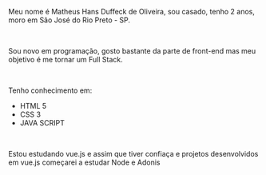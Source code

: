 <!DOCTYPE html>
<html lang="pt-br">
<head>
  <meta charset="UTF-8">
  <meta name="viewport" content="width=device-width, initial-scale=1.0">

  <link rel="icon" type="image/png" sizes="32x32" href="foto-perfil.png">
  <link rel="stylesheet" href="style.css">
  <title>Meu GitHub</title>
  
</head>
<body>
<p>Meu nome é Matheus Hans Duffeck de Oliveira, sou casado, tenho 2 anos, moro em São José do Rio Preto - SP.</p>
<br>
<p>Sou novo em programação, gosto bastante da parte de front-end mas meu objetivo é me tornar um Full Stack.</p>
<br>
<p>Tenho conhecimento em:</p>
<ul>
<li>HTML 5</li>
<li>CSS 3</li>
<li>JAVA SCRIPT</li>
</ul>
<br>
<p>Estou estudando vue.js e assim que tiver confiaça e projetos desenvolvidos em vue.js começarei a estudar Node e Adonis<p>
<script src="app.js"></script>
</body>
